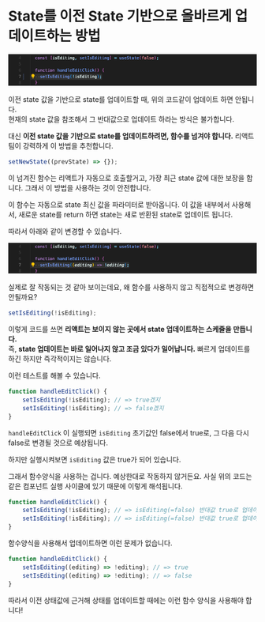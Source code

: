 # State를 이전 State 기반으로 올바르게 업데이트하는 방법

![잘못된 state 업데이트 방법](img/react21_1.png)

이전 state 값을 기반으로 state를 업데이트할 때, 위의 코드같이 업데이트 하면 안됩니다.  
현재의 state 값을 참조해서 그 반대값으로 업데이트 하라는 방식은 불가합니다.

대신 **이전 state 값을 기반으로 state를 업데이트하려면, 함수를 넘겨야 합니다.** 리액트 팀이 강력하게 이 방법을 추천합니다.

```javascript
setNewState((prevState) => {});
```

이 넘겨진 함수는 리액트가 자동으로 호출할거고, 가장 최근 state 값에 대한 보장을 합니다. 그래서 이 방법을 사용하는 것이 안전합니다.

이 함수는 자동으로 state 최신 값을 파라미터로 받아옵니다. 이 값을 내부에서 사용해서, 새로운 state를 return 하면 state는 새로 반환된 state로 업데이트 됩니다.

따라서 아래와 같이 변경할 수 있습니다.

![올바른 state 업데이트 방법](img/react21_2.png)

실제로 잘 작동되는 것 같아 보이는데요, 왜 함수를 사용하지 않고 직접적으로 변경하면 안될까요? 

```javascript
setIsEditing(!isEditing);
```

이렇게 코드를 쓰면 **리액트는 보이지 않는 곳에서 state 업데이트하는 스케줄을 만듭니다.**  
즉, **state 업데이트는 바로 일어나지 않고 조금 있다가 일어납니다.** 빠르게 업데이트를 하긴 하지만 즉각적이지는 않습니다.

이런 테스트를 해볼 수 있습니다.

```javascript
function handleEditClick() {
	setIsEditing(!isEditing); // => true겠지
	setIsEditing(!isEditing); // => false겠지
}
```

`handleEditClick` 이 실행되면 `isEditing` 초기값인 false에서 true로, 그 다음 다시 false로 변경될 것으로 예상됩니다.  

하지만 실행시켜보면 `isEditing` 값은 true가 되어 있습니다.

그래서 함수양식을 사용하는 겁니다. 예상한대로 작동하지 않거든요. 사실 위의 코드는 같은 컴포넌트 실행 사이클에 있기 때문에 이렇게 해석됩니다.

```javascript
function handleEditClick() {
	setIsEditing(!isEditing); // => isEditing(=false) 반대값 true로 업데이트될 예정
	setIsEditing(!isEditing); // => isEditing(=false) 반대값 true로 업데이트될 예정
}
```

함수양식을 사용해서 업데이트하면 이런 문제가 없습니다.

```javascript
function handleEditClick() {
	setIsEditing((editing) => !editing); // => true
	setIsEditing((editing) => !editing); // => false
}
```

따라서 이전 상태값에 근거해 상태를 업데이트할 때에는 이런 함수 양식을 사용해야 합니다!

<br/>